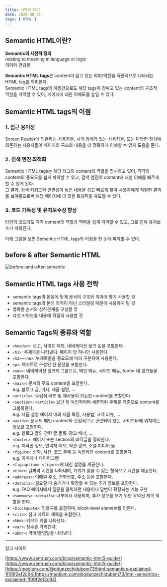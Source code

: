 ```yaml
---
title: 시맨틱 태그
date: 2024-08-31
tags: ['HTML']
---
```


## Semantic HTML이란?

**Semantic의 사전적 정의**  
relating to meaning in language or logic  
의미와 관련된

**Semantic HTML tags**은 content이 담고 있는 의미/역할을 직관적으로 나타내는 HTML tag를 의미한다.  
Semantic HTML tags의 이름만으로도 해당 tags이 감싸고 있는 content의 구조적 역할을 파악할 수 있어, 페이지에 대한 이해도를 높일 수 있다.

## Semantic HTML tags의 이점

### 1. 접근 용이성

Screen Reader에 의존하는 사용자들, 시각 장애가 있는 사용자들, 또는 다양한 장치에 의존하는 사용자들이 페이지의 구조와 내용을 더 정확하게 이해할 수 있게 도움을 준다.

### 2. 검색 엔진 최적화

Semantic HTML tags는 해당 태그의 content의 역할을 명시하고 있어, 각각의 content의 중요도를 쉽게 파악할 수 있고, 검색 엔진이 content에 대한 이해를 빠르게 할 수 있게 된다.  
그 결과, 검색 키워드와 연관성이 높은 내용을 쉽고 빠르게 찾아 사용자에게 적절한 결과를 보여줌으로써 해당 페이지에 더 많은 트래픽을 유도할 수 있다.

### 3. 코드 가독성 및 유지보수성 향상

타인의 코드라도 각각 content의 역할과 맥락을 쉽게 파악할 수 있고, 그로 인해 유지보수가 쉬워진다.

아래 그림을 보면 Semantic HTML tags의 이점을 한 눈에 파악할 수 있다.

## before & after Semantic HTML

![before-and-after-semantic](https://gist.github.com/user-attachments/assets/ea3b835b-793b-4029-be41-25aa71171961)

## Semantic HTML tags 사용 전략

- semantic tags의 본질에 맞게 문서의 구조와 의미에 맞게 사용할 것
- semantic tags의 본래 목적이 아닌 스타일링 때문에 사용하지 말 것
- 명확한 순서와 상하관계를 구성할 것
- 타겟 키워드를 내용에 적절히 사용할 것

## Semantic Tags의 종류와 역할

- `<header>`: 로고, 사이트 제목, 네비게이션 링크 등을 포함한다.
- `<h1>`: 주제목을 나타낸다. 페이지 당 하나만 사용한다.
- `<h2>`~`<h6>`: 부제목들을 중요도에 따라 구분하여 사용한다.
- `<p>`: 텍스트로 구성된 한 문단을 포함한다.
- `<nav>`: 네비게이션 링크의 그룹으로, 메인 메뉴, 사이드 메뉴, footer 내 링크들을 포함한다.
- `<main>`: 문서의 주요 content을 포함한다.  
  e.g. 블로그 글, 기사, 제품 설명, ...
- `<article>`: 독립적 배포 및 재사용이 가능한 content을 포함한다.
- `<section>`: `<article>` 보단 덜 독립적이며 세분화된 주제를 기준으로 content를 그룹화한다.  
  e.g. 제품 설명 페이지 내의 제품 특징, 사용법, 고객 리뷰, ...
- `<aside>`: 문서의 메인 content와 간접적으로 관련되어 있는, 사이드바에 위치하는 정보를 포함한다.  
  e.g. 블로그 글의 관련 글 몰록, 광고 배너, ...
- `<footer>`: 페이지 또는 section의 바닥글을 정의한다.  
  e.g. 저작권 정보, 연락처 저보, 약관 링크, 소셜 미디어 들
- `<figure>`: 삽화, 사진, 코드 블록 등 독립적인 content를 포함한다.  
  e.g. 이미지나 다이어그램
- `<figcaption>`: `<figure>`에 대한 설명을 제공한다.
- `<time>`: 날짜와 시간을 나타내며, 기계가 읽을 수 있는 형식으로 시간을 제공한다.
- `<address>`: 이메일 주소, 전화번호, 주소 등을 포함한다.
- `<details>`: 필요할 때 숨기거나 확장할 수 있는 추가 정보를 포함한다.  
  e.g. FAQ 페이지에서 질문을 클릭하면 내용이나 답변이 확장되는 기능 구현
- `<summary>`: `<details>` 내부에서 사용되며, 추가 정보를 보기 위한 요약된 제목 역할을 한다.
- `<blockquote>`: 인용구를 포함하며, block-level element를 만든다.
- `<cite>`: 참고 자료의 제목을 포함한다.
- `<kbd>`: 키보드 키를 나타낸다.
- `<var>`: 정수를 가리킨다.
- `<abbr>`: 약어/줄임말을 나타낸다.

---

참고 사이트

[https://www.semrush.com/blog/semantic-html5-guide/](https://www.semrush.com/blog/semantic-html5-guide/)  
[https://medium.com/@odunzechidubem73/html-semantics-explained-1f09f2ef2c94](https://medium.com/@odunzechidubem73/html-semantics-explained-1f09f2ef2c94)
